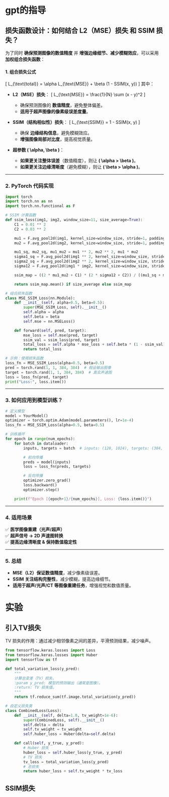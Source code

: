 # gpt的指导
## 损失函数设计：**如何结合 L2（MSE）损失 和 SSIM 损失？**
为了同时 **确保预测图像的数值精度** 并 **增强边缘细节、减少模糊效应**，可以采用 **加权组合损失函数**：

#### **1. 组合损失公式**
\[
L_{\text{total}} = \alpha L_{\text{MSE}} + \beta (1 - SSIM(x, y))
\]
其中：
- **L2（MSE）损失**：
  \[
  L_{\text{MSE}} = \frac{1}{N} \sum (x - y)^2
  \]
  - 确保预测图像的 **数值精度**，避免整体偏差。
  - **适用于超声图像的像素级误差度量**。

- **SSIM（结构相似性）损失**：
  \[
  L_{\text{SSIM}} = 1 - SSIM(x, y)
  \]
  - 确保 **边缘结构信息**，避免模糊效应。
  - **增强图像局部对比度**，提高视觉质量。

- **超参数 \( \alpha, \beta \)**：
  - **如果更关注整体误差**（数值精度），则让 **\( \alpha > \beta \)**。
  - **如果更关注边缘清晰度**（避免模糊），则让 **\( \beta > \alpha \)**。

---

### **2. PyTorch 代码实现**
```python
import torch
import torch.nn as nn
import torch.nn.functional as F

# SSIM 计算函数
def ssim_loss(img1, img2, window_size=11, size_average=True):
    C1 = 0.01 ** 2
    C2 = 0.03 ** 2

    mu1 = F.avg_pool2d(img1, kernel_size=window_size, stride=1, padding=window_size//2)
    mu2 = F.avg_pool2d(img2, kernel_size=window_size, stride=1, padding=window_size//2)

    mu1_sq, mu2_sq, mu1_mu2 = mu1 ** 2, mu2 ** 2, mu1 * mu2
    sigma1_sq = F.avg_pool2d(img1 ** 2, kernel_size=window_size, stride=1, padding=window_size//2) - mu1_sq
    sigma2_sq = F.avg_pool2d(img2 ** 2, kernel_size=window_size, stride=1, padding=window_size//2) - mu2_sq
    sigma12 = F.avg_pool2d(img1 * img2, kernel_size=window_size, stride=1, padding=window_size//2) - mu1_mu2

    ssim_map = ((2 * mu1_mu2 + C1) * (2 * sigma12 + C2)) / ((mu1_sq + mu2_sq + C1) * (sigma1_sq + sigma2_sq + C2))

    return ssim_map.mean() if size_average else ssim_map

# 组合损失函数
class MSE_SSIM_Loss(nn.Module):
    def __init__(self, alpha=0.5, beta=0.5):
        super(MSE_SSIM_Loss, self).__init__()
        self.alpha = alpha
        self.beta = beta
        self.mse = nn.MSELoss()

    def forward(self, pred, target):
        mse_loss = self.mse(pred, target)
        ssim_val = ssim_loss(pred, target)
        total_loss = self.alpha * mse_loss + self.beta * (1 - ssim_val)
        return total_loss

# 示例：使用损失函数
loss_fn = MSE_SSIM_Loss(alpha=0.5, beta=0.5)
pred = torch.rand(1, 1, 384, 384)  # 假设输出图像
target = torch.rand(1, 1, 384, 384)  # 真实声速图
loss = loss_fn(pred, target)
print("Loss:", loss.item())
```

---

### **3. 如何应用到模型训练？**
```python
# 定义模型
model = YourModel()
optimizer = torch.optim.Adam(model.parameters(), lr=1e-4)
loss_fn = MSE_SSIM_Loss(alpha=0.5, beta=0.5)

# 训练循环
for epoch in range(num_epochs):
    for batch in dataloader:
        inputs, targets = batch  # inputs: (128, 1024), targets: (384, 384)

        # 前向传播
        preds = model(inputs)
        loss = loss_fn(preds, targets)

        # 反向传播
        optimizer.zero_grad()
        loss.backward()
        optimizer.step()

    print(f"Epoch [{epoch+1}/{num_epochs}], Loss: {loss.item()}")
```

---

### **4. 适用场景**
✅ **医学图像重建（光声/超声）**  
✅ **超声信号 → 2D 声速图转换**  
✅ **提高边缘清晰度 & 保持数值稳定性**  

---

### **5. 总结**
- **MSE（L2）保证数值精度**，减少像素级误差。
- **SSIM 关注结构完整性**，减少模糊，提高边缘细节。
- **适用于超声/光声/CT 等图像重建任务**，增强视觉和数值质量。

  
# 实验
## 引入TV损失
TV 损失的作用：通过减少相邻像素之间的差异，平滑预测结果，减少噪声。
```python
from tensorflow.keras.losses import Loss
from tensorflow.keras.losses import Huber
import tensorflow as tf

def total_variation_loss(y_pred):
    """
    计算总变差（TV）损失。
    :param y_pred: 模型的预测输出（通常是图像）。
    :return: TV 损失值。
    """
    return tf.reduce_sum(tf.image.total_variation(y_pred))

# 自定义损失类
class CombinedLoss(Loss):
    def __init__(self, delta=1.0, tv_weight=1e-6):
        super(CombinedLoss, self).__init__()
        self.delta = delta
        self.tv_weight = tv_weight
        self.huber_loss = Huber(delta=self.delta)

    def call(self, y_true, y_pred):
        # Huber 损失
        huber_loss = self.huber_loss(y_true, y_pred)
        # TV 损失
        tv_loss = total_variation_loss(y_pred)
        # 总损失
        return huber_loss + self.tv_weight * tv_loss
```
## SSIM损失
